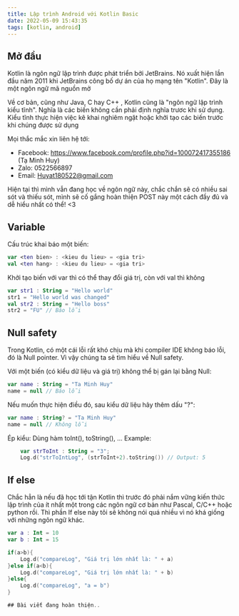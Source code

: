 ```yaml
---
title: Lập trình Android với Kotlin Basic
date: 2022-05-09 15:43:35
tags: [kotlin, android]
---
```

## Mở đầu

Kotlin là ngôn ngữ lập trình được phát triển bởi JetBrains. Nó xuất hiện lần đầu năm 2011 khi JetBrains công bố dự án của họ mạng tên "Kotlin". Đây là một ngôn ngữ mã nguồn mở

Về cơ bản, cũng như Java, C hay C++ , Kotlin cũng là "ngôn ngữ lập trình kiểu tĩnh". Nghĩa là các biến không cần phải định nghĩa trươc khi sử dụng. Kiểu tĩnh thực hiện việc kê khai nghiêm ngặt hoặc khởi tạo các biến trước khi chúng được sử dụng

Mọi thắc mắc xin liên hệ tới:
- Facebook: https://www.facebook.com/profile.php?id=100072417355186 (Tạ Minh Huy)
- Zalo: 0522566897
- Email: Huyat180522@gmail.com

Hiện tại thì mình vẫn đang học về ngôn ngữ này, chắc chắn sẽ có nhiều sai sót và thiếu sót, mình sẽ cố gắng hoàn thiện POST này một cách đầy đủ và dễ hiểu nhất có thể! <3

## Variable

Cấu trúc khai báo một biến:
```Kotlin
var <ten bien> : <kieu du lieu> = <gia tri>
val <ten hang> : <kieu du lieu> = <gia tri>
```
Khởi tạo biến với var thì có thể thay đổi giá trị, còn với val thì không
```Kotlin
var str1 : String = "Hello world"
str1 = "Hello world was changed"
val str2 : String = "Hello boss"
str2 = "FU" // Báo lỗi
```

## Null safety
Trong Kotlin, có một cái lỗi rất khó chịu mà khi compiler IDE không báo lỗi, đó là Null pointer.
Vì vậy chúng ta sẽ tìm hiểu về Null safety.

Với một biến (có kiểu dữ liệu và giá trị) không thể bị gán lại bằng Null: 
```Kotlin
var name : String = "Ta Minh Huy"
name = null // Báo lỗi
```
Nếu muốn thực hiện điều đó, sau kiểu dữ liệu hãy thêm dấu "?":
```Kotlin
var name : String? = "Ta Minh Huy"
name = null // Không lỗi
```
Ép kiểu: Dùng hàm toInt(), toString(), ...
Example:
```Kotlin
    var strToInt : String = "3";
    Log.d("strToIntLog", (strToInt+2).toString()) // Output: 5
```
## If else
Chắc hẳn là nếu đã học tới tận Kotlin thì trước đó phải nắm vững kiến thức lập trình của ít nhất một trong các ngôn ngữ cơ bản như Pascal, C/C++ hoặc python rồi.
Thì phần If else này tôi sẽ không nói quá nhiều vì nó khá giống với những ngôn ngữ khác.

```Kotlin
var a : Int = 10
var b : Int = 15

if(a>b){
    Log.d("compareLog", "Giá trị lớn nhất là: " + a)
}else if(a<b){
    Log.d("compareLog", "Giá trị lớn nhất là: " + b)
}else{
    Log.d("compareLog", "a = b")
}

## Bài viết đang hoàn thiện..
```